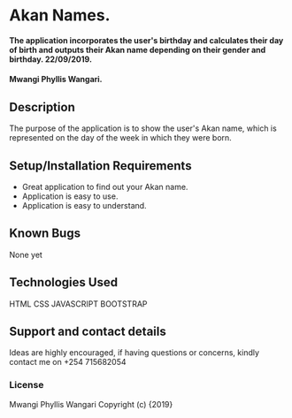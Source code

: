# Akan Names.
#### The application incorporates the user's birthday and calculates their day of birth and outputs their Akan name depending on their gender and birthday. 22/09/2019.
#### Mwangi Phyllis Wangari.
## Description
The purpose of the application is to show the user's Akan name, which is represented on the day of the week in which they were born.
## Setup/Installation Requirements
* Great application to find out your Akan name.
* Application is easy to use.
* Application is easy to understand.
## Known Bugs
None yet
## Technologies Used
HTML
CSS
JAVASCRIPT
BOOTSTRAP
## Support and contact details
Ideas are highly encouraged, if having questions or concerns, kindly contact me on +254 715682054

### License
Mwangi Phyllis Wangari
Copyright (c) {2019} 
  

